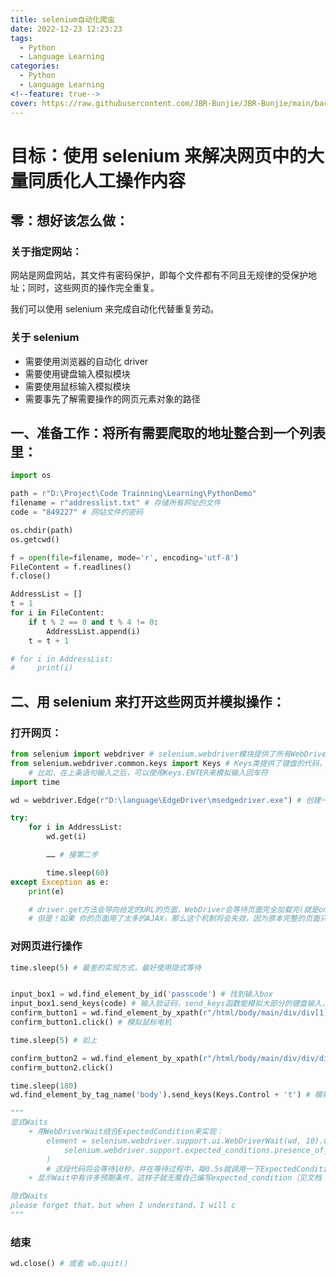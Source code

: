 ```yaml
---
title: selenium自动化爬虫
date: 2022-12-23 12:23:23
tags:
  - Python
  - Language Learning
categories:
  - Python
  - Language Learning
<!--feature: true-->
cover: https://raw.githubusercontent.com/JBR-Bunjie/JBR-Bunjie/main/back.jpg
---
```


# 目标：使用 selenium 来解决网页中的大量同质化人工操作内容

## 零：想好该怎么做：

### 关于指定网站：

网站是网盘网站，其文件有密码保护，即每个文件都有不同且无规律的受保护地址；同时，这些网页的操作完全重复。

我们可以使用 selenium 来完成自动化代替重复劳动。

### 关于 selenium

- 需要使用浏览器的自动化 driver
- 需要使用键盘输入模拟模块
- 需要使用鼠标输入模拟模块
- 需要事先了解需要操作的网页元素对象的路径

## 一、准备工作：将所有需要爬取的地址整合到一个列表里：

```python
import os

path = r"D:\Project\Code Trainning\Learning\PythonDemo"
filename = r"addresslist.txt" # 存储所有网址的文件
code = "849227" # 网站文件的密码

os.chdir(path)
os.getcwd()

f = open(file=filename, mode='r', encoding='utf-8')
FileContent = f.readlines()
f.close()

AddressList = []
t = 1
for i in FileContent:
    if t % 2 == 0 and t % 4 != 0:
        AddressList.append(i)
    t = t + 1

# for i in AddressList:
#     print(i)
```

## 二、用 selenium 来打开这些网页并模拟操作：

### 打开网页：

```python
from selenium import webdriver # selenium.webdriver模块提供了所有WebDriver的实现
from selenium.webdriver.common.keys import Keys # Keys类提供了键盘的代码，用来输入特殊的键盘符（如：回车,ALT,F1等等）
	# 比如，在上条语句输入之后，可以使用Keys.ENTER来模拟输入回车符
import time

wd = webdriver.Edge(r"D:\language\EdgeDriver\msedgedriver.exe") # 创建一个Edge浏览器的实例

try:
    for i in AddressList:
        wd.get(i)

        …… # 接第二步

        time.sleep(60)
except Exception as e:
    print(e)

    # driver.get方法会导向给定的URL的页面，WebDriver会等待页面完全加载完(就是onload函数被触发了)，才把程序的控制权交给你的测试或者脚本。
    # 但是！如果 你的页面用了太多的AJAX，那么这个机制将会失效，因为原本完整的页面只占用很小一部分时间，而ajax是“页面完成之后的操作”，selenium根本不知道页面到底是什么时候加载完。就像是requests面对众多ajax存在的网页一样
```

### 对网页进行操作

```python
time.sleep(5) # 最差的实现方式，最好使用隐式等待


input_box1 = wd.find_element_by_id('passcode') # 找到输入box
input_box1.send_keys(code) # 输入验证码，send_keys函数能模拟大部分的键盘输入，其他的需要Keys类来实现
confirm_button1 = wd.find_element_by_xpath(r"/html/body/main/div/div[1]/div/div/div/div[2]/div[2]/button")
confirm_button1.click() # 模拟鼠标电机

time.sleep(5) # 如上

confirm_button2 = wd.find_element_by_xpath(r"/html/body/main/div/div/div[4]/div[1]/div[2]/button")
confirm_button2.click()

time.sleep(180)
wd.find_element_by_tag_name('body').send_keys(Keys.Control + 't') # 模拟组合键

"""
显式Waits
	+ 用WebDriverWait结合ExpectedCondition来实现：
		element = selenium.webdriver.support.ui.WebDriverWait(wd, 10).unitl(
			selenium.webdriver.support.expected_conditions.presence_of_located(By.ID, "anyIDisOK")
		)
		# 这段代码将会等待10秒，并在等待过程中，每0.5s就调用一下ExpectedCondition，如果成功则立即返回，否则持续重试直到超时报错，报出错误TimeoutException
	+ 显示Wait中有许多预期条件，这样子就无需自己编写expected_condition（见文档

隐式Waits
please forget that，but when I understand，I will c
"""
```

### 结束

```python
wd.close() # 或者 wb.quit()
```
